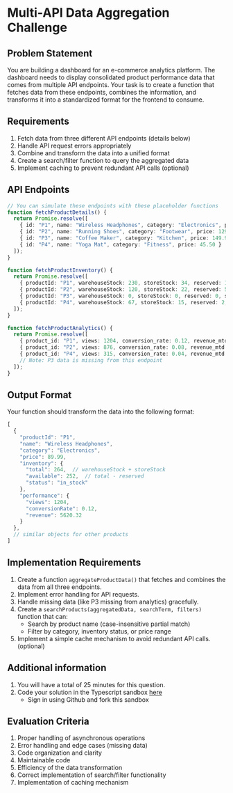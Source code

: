 # Multi-API Data Aggregation Challenge

## Problem Statement
You are building a dashboard for an e-commerce analytics platform. The dashboard needs to display consolidated product performance data that comes from multiple API endpoints. Your task is to create a function that fetches data from these endpoints, combines the information, and transforms it into a standardized format for the frontend to consume.

## Requirements
1. Fetch data from three different API endpoints (details below)
2. Handle API request errors appropriately
3. Combine and transform the data into a unified format
5. Create a search/filter function to query the aggregated data
6. Implement caching to prevent redundant API calls (optional)

## API Endpoints

```typescript
// You can simulate these endpoints with these placeholder functions
function fetchProductDetails() {
  return Promise.resolve([
    { id: "P1", name: "Wireless Headphones", category: "Electronics", price: 89.99 },
    { id: "P2", name: "Running Shoes", category: "Footwear", price: 129.95 },
    { id: "P3", name: "Coffee Maker", category: "Kitchen", price: 149.99 },
    { id: "P4", name: "Yoga Mat", category: "Fitness", price: 45.50 }
  ]);
}

function fetchProductInventory() {
  return Promise.resolve([
    { productId: "P1", warehouseStock: 230, storeStock: 34, reserved: 12, status: "in_stock" },
    { productId: "P2", warehouseStock: 120, storeStock: 22, reserved: 5, status: "low_stock" },
    { productId: "P3", warehouseStock: 0, storeStock: 0, reserved: 0, status: "out_of_stock" },
    { productId: "P4", warehouseStock: 67, storeStock: 15, reserved: 2, status: "in_stock" }
  ]);
}

function fetchProductAnalytics() {
  return Promise.resolve([
    { product_id: "P1", views: 1204, conversion_rate: 0.12, revenue_mtd: 5620.32 },
    { product_id: "P2", views: 876, conversion_rate: 0.08, revenue_mtd: 2154.99 },
    { product_id: "P4", views: 315, conversion_rate: 0.04, revenue_mtd: 982.45 }
    // Note: P3 data is missing from this endpoint
  ]);
}
```

## Output Format
Your function should transform the data into the following format:

```typescript
[
  {
    "productId": "P1",
    "name": "Wireless Headphones",
    "category": "Electronics",
    "price": 89.99,
    "inventory": {
      "total": 264,  // warehouseStock + storeStock
      "available": 252,  // total - reserved
      "status": "in_stock"
    },
    "performance": {
      "views": 1204,
      "conversionRate": 0.12,
      "revenue": 5620.32
    }
  },
  // similar objects for other products
]
```

## Implementation Requirements
1. Create a function `aggregateProductData()` that fetches and combines the data from all three endpoints.
2. Implement error handling for API requests.
3. Handle missing data (like P3 missing from analytics) gracefully.
4. Create a `searchProducts(aggregatedData, searchTerm, filters)` function that can:
   - Search by product name (case-insensitive partial match)
   - Filter by category, inventory status, or price range
5. Implement a simple cache mechanism to avoid redundant API calls. (optional)

## Additional information
1. You will have a total of 25 minutes for this question.
2. Code your solution in the Typescript sandbox [here](https://codesandbox.io/p/devbox/typescript-playground-export-forked-6z8mmw?workspaceId=ws_Qd8Yq13nXDQ8o28PXL3wys)
   - Sign in using Github and fork this sandbox

## Evaluation Criteria
1. Proper handling of asynchronous operations
2. Error handling and edge cases (missing data)
3. Code organization and clarity
4. Maintainable code
5. Efficiency of the data transformation
6. Correct implementation of search/filter functionality
7. Implementation of caching mechanism


